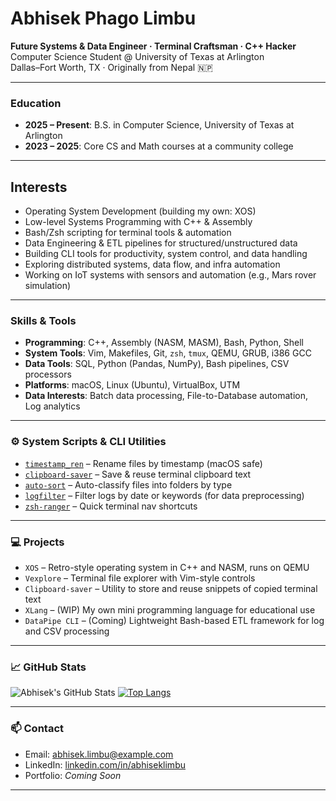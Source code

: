 # Abhisek Phago Limbu

**Future Systems & Data Engineer · Terminal Craftsman · C++ Hacker**  
Computer Science Student @ University of Texas at Arlington  
Dallas–Fort Worth, TX · Originally from Nepal 🇳🇵

---

###  Education
- **2025 – Present**: B.S. in Computer Science, University of Texas at Arlington
- **2023 – 2025**: Core CS and Math courses at a community college

---

##  Interests
- Operating System Development (building my own: XOS)
- Low-level Systems Programming with C++ & Assembly
- Bash/Zsh scripting for terminal tools & automation
- Data Engineering & ETL pipelines for structured/unstructured data
- Building CLI tools for productivity, system control, and data handling
- Exploring distributed systems, data flow, and infra automation
- Working on IoT systems with sensors and automation (e.g., Mars rover simulation)

---

###  Skills & Tools
- **Programming**: C++, Assembly (NASM, MASM), Bash, Python, Shell
- **System Tools**: Vim, Makefiles, Git, `zsh`, `tmux`, QEMU, GRUB, i386 GCC
- **Data Tools**: SQL, Python (Pandas, NumPy), Bash pipelines, CSV processors
- **Platforms**: macOS, Linux (Ubuntu), VirtualBox, UTM
- **Data Interests**: Batch data processing, File-to-Database automation, Log analytics

---

### ⚙️ System Scripts & CLI Utilities
- [`timestamp_ren`](https://github.com/AbhisekLimbu/file-tools) – Rename files by timestamp (macOS safe)
- [`clipboard-saver`](https://github.com/AbhisekLimbu/clipboard-saver) – Save & reuse terminal clipboard text
- [`auto-sort`](https://github.com/AbhisekLimbu/file-tools) – Auto-classify files into folders by type
- [`logfilter`](https://github.com/AbhisekLimbu/log-utils) – Filter logs by date or keywords (for data preprocessing)
- [`zsh-ranger`](https://github.com/AbhisekLimbu/zsh-tools) – Quick terminal nav shortcuts

---

### 💻 Projects
- `XOS` – Retro-style operating system in C++ and NASM, runs on QEMU
- `Vexplore` – Terminal file explorer with Vim-style controls
- `Clipboard-saver` – Utility to store and reuse snippets of copied terminal text
- `XLang` – (WIP) My own mini programming language for educational use
- `DataPipe CLI` – (Coming) Lightweight Bash-based ETL framework for log and CSV processing

---

### 📈 GitHub Stats
![Abhisek's GitHub Stats](https://github-readme-stats.vercel.app/api?username=AbhisekLimbu&show_icons=true&theme=gruvbox)
[![Top Langs](https://github-readme-stats.vercel.app/api/top-langs/?username=AbhisekLimbu&layout=compact)](https://github.com/anuraghazra/github-readme-stats)

---

### 📫 Contact
- Email: abhisek.limbu@example.com
- LinkedIn: [linkedin.com/in/abhiseklimbu](https://linkedin.com/in/abhiseklimbu)
- Portfolio: *Coming Soon*

---
